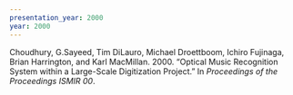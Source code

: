 ```yaml
---
presentation_year: 2000
year: 2000
---
```


Choudhury, G.Sayeed, Tim DiLauro, Michael Droettboom, Ichiro Fujinaga, Brian Harrington, and Karl MacMillan. 2000. “Optical Music Recognition System within a Large-Scale Digitization Project.” In <i>Proceedings of the Proceedings ISMIR 00</i>.